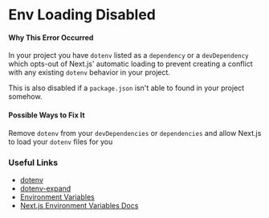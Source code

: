 # Env Loading Disabled

#### Why This Error Occurred

In your project you have `dotenv` listed as a `dependency` or a `devDependency` which opts-out of Next.js' automatic loading to prevent creating a conflict with any existing `dotenv` behavior in your project.

This is also disabled if a `package.json` isn't able to found in your project somehow.

#### Possible Ways to Fix It

Remove `dotenv` from your `devDependencies` or `dependencies` and allow Next.js to load your `dotenv` files for you

### Useful Links

- [dotenv](https://npmjs.com/package/dotenv)
- [dotenv-expand](https://npmjs.com/package/dotenv-expand)
- [Environment Variables](https://en.wikipedia.org/wiki/Environment_variable)
- [Next.js Environment Variables Docs](https://nextjs.org/docs/basic-features/environment-variables)
